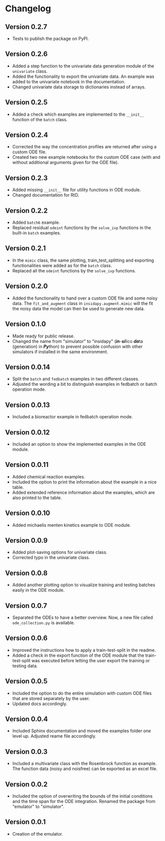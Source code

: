 # Changelog

## Version 0.2.7
* Tests to publish the package on PyPI.

## Version 0.2.6
* Added a step function to the univariate data generation module of the `univariate` class.
* Added the functionality to export the univariate data. An example was added to the univariate notebook in the documentation.
* Changed univariate data storage to dictionaries instead of arrays.

## Version 0.2.5
* Added a check which examples are implemented to the `__init__` function of the `batch` class.

## Version 0.2.4
* Corrected the way the concentration profiles are returned after using a custom ODE file.
* Created two new example notebooks for the custom ODE case (with and without additional arguments given for the ODE file).

## Version 0.2.3
* Added missing `__init__` file for utility functions in ODE module.
* Changed documentation for RtD.

## Version 0.2.2
* Added `batch6` example.
* Replaced residual `odeint` functions by the `solve_ivp` functions in the built-in `batch` examples.

## Version 0.2.1
* In the `mimic` class, the same plotting, train_test_splitting and exporting functionalities were added as for the `batch` class.
* Replaced all the `odeint` functions by the `solve_ivp` functions.

## Version 0.2.0
* Added the functionality to hand over a custom ODE file and some noisy data. The `fit_and_augment` class in `insidapy.augment.mimic` will the fit the noisy data the model can then be used to generate new data.

## Version 0.1.0
* Made ready for public release.
* Changed the name from "simulator" to "insidapy" (***in***-***si***lico ***da***ta (generation) in ***Py***thon) to prevent possible confusion with other simulators if installed in the same environment.

## Version 0.0.14
* Split the `batch` and `fedbatch` examples in two different classes. 
* Adjusted the wording a bit to distinguish examples in fedbatch or batch operation mode.

## Version 0.0.13
* Included a bioreactor example in fedbatch operation mode.

## Version 0.0.12
* Included an option to show the implemented examples in the ODE module.

## Version 0.0.11
* Added chemical reaction examples.
* Included the option to print the information about the example in a nice table.
* Added extended reference information about the examples, which are also printed to the table.

## Version 0.0.10
* Added michaelis menten kinetics example to ODE module.

## Version 0.0.9
* Added plot-saving options for univariate class.
* Corrected typo in the univariate class.

## Version 0.0.8
* Added another plotting option to visualize training and testing batches easily in the ODE module.

## Version 0.0.7
* Separated the ODEs to have a better overview. Now, a new file called `ode_collection.py` is available.

## Version 0.0.6
* Improved the instructions how to apply a train-test-split in the readme.
* Added a check in the export function of the ODE module that the train-test-split was executed before letting the user export the training or testing data.

## Version 0.0.5
* Included the option to do the entire simulation with custom ODE files that are stored separately by the user. 
* Updated docs accordingly.

## Version 0.0.4
* Included Sphinx documentation and moved the examples folder one level up. Adjusted reame file accordingly.

## Version 0.0.3
* Included a multivariate class with the Rosenbrock function as example. The function data (noisy and noisfree) can be exported as an excel file.

## Version 0.0.2
* Included the option of overwriting the bounds of the initial conditions and the time span for the ODE integration. Renamed the package from "emulator" to "simulator".

## Version 0.0.1
* Creation of the emulator.